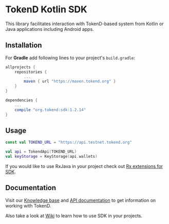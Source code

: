 # TokenD Kotlin SDK

This library facilitates interaction with TokenD-based system from Kotlin or Java applications including Android apps.

## Installation

For **Gradle** add following lines to your project's `build.gradle`:
```groovy
allprojects {
    repositories {
        ...
        maven { url "https://maven.tokend.org" }
    }
}

dependencies {
    ...
    compile "org.tokend:sdk:1.2.14"
}

```

## Usage
```kotlin
const val TOKEND_URL = "https://api.testnet.tokend.org"

val api = TokendApi(TOKEND_URL)
val keyStorage = KeyStorage(api.wallets)
```

If you would like to use RxJava in your project check out [Rx extensions for SDK](https://github.com/tokend/kotlin-sdk-rx-extensions).

## Documentation
Visit our [Knowledge base](https://tokend.gitbook.io/knowledge-base/) and [API documentation](https://tokend.gitlab.io/docs) to get information on working with TokenD.

Also take a look at [Wiki](https://github.com/tokend/kotlin-sdk/wiki) to learn how to use SDK in your projects.
